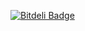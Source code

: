 [![Bitdeli Badge](https://d2weczhvl823v0.cloudfront.net/wallarelvo/pysensor/trend.png)](https://bitdeli.com/free "Bitdeli Badge")

